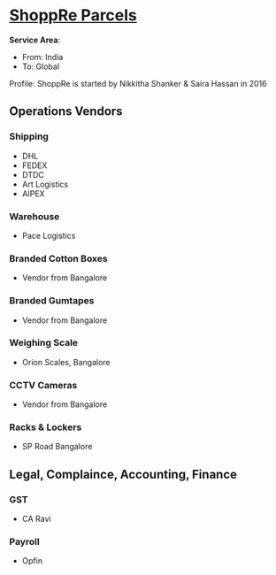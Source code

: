 # [ShoppRe Parcels](https://www.parkenconsulting.com/guide/how-to-start-parcel-forwarding-company-like-myus-or-ship-it-to-or-shop-usa/clients/shoppreparcels-india.html)

**Service Area**: 
- From: India
- To: Global

Profile: ShoppRe is started by Nikkitha Shanker & Saira Hassan in 2016



## Operations Vendors

### Shipping
- DHL
- FEDEX
- DTDC
- Art Logistics
- AIPEX

### Warehouse

- Pace Logistics

### Branded Cotton Boxes

- Vendor from Bangalore

### Branded Gumtapes

- Vendor from Bangalore

### Weighing Scale

- Orion Scales, Bangalore

### CCTV Cameras

- Vendor from Bangalore

### Racks & Lockers

- SP Road Bangalore

## Legal, Complaince, Accounting, Finance

### GST

- CA Ravi

### Payroll

- Opfin

